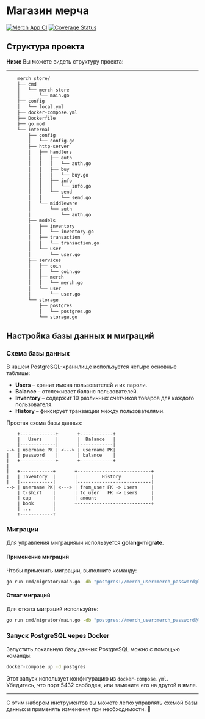 # Магазин мерча


[![Merch App CI](https://www.github.com/justcgh9/merch_store/actions/workflows/ci.yml/badge.svg)](https://www.github.com/justcgh9/merch_store/actions/workflows/ci.yml) [![Coverage Status](https://coveralls.io/repos/github/justcgh9/merch_store/badge.svg)](https://coveralls.io/github/justcgh9/merch_store)
## Структура проекта

**Ниже** Вы можете видеть структуру проекта:

---

```bash
    merch_store/
    ├── cmd
    │   └── merch-store
    │       └── main.go
    ├── config
    │   └── local.yml
    ├── docker-compose.yml
    ├── Dockerfile
    ├── go.mod
    └── internal
        ├── config
        │   └── config.go
        ├── http-server
        │   ├── handlers
        │   │   ├── auth
        │   │   │   └── auth.go
        │   │   ├── buy
        │   │   │   └── buy.go
        │   │   ├── info
        │   │   │   └── info.go
        │   │   └── send
        │   │       └── send.go
        │   └── middleware
        │       └── auth
        │           └── auth.go
        ├── models
        │   ├── inventory
        │   │   └── inventory.go
        │   ├── transaction
        │   │   └── transaction.go
        │   └── user
        │       └── user.go
        ├── services
        │   ├── coin
        │   │   └── coin.go
        │   ├── merch
        │   │   └── merch.go
        │   └── user
        │       └── user.go
        └── storage
            ├── postgres
            │   └── postgres.go
            └── storage.go

```

## Настройка базы данных и миграций

### Схема базы данных

В нашем PostgreSQL-хранилище используется четыре основные таблицы:

- **Users** – хранит имена пользователей и их пароли.
- **Balance** – отслеживает баланс пользователей.
- **Inventory** – содержит 10 различных счетчиков товаров для каждого пользователя.
- **History** – фиксирует транзакции между пользователями.

Простая схема базы данных:

```
    +-------------+       +------------+ 
    |   Users     |       |  Balance   |
    |-------------|       |------------|
--> | username PK | <---> | username PK|
|   | password    |       | balance    |
|   +-------------+       +------------+
|
|   +------------+       +---------------------------+
|   | Inventory  |       |         History           |
|   |------------|       |---------------------------|
--> | username PK| <---> | from_user FK -> Users     |
    | t-shirt    |       | to_user   FK -> Users     |
    | cup        |       | amount                    |
    | book       |       +---------------------------+
    | ...        |
    +------------+
```

### Миграции

Для управления миграциями используется **golang-migrate**.

#### Применение миграций

Чтобы применить миграции, выполните команду:

```sh
go run cmd/migrator/main.go -db "postgres://merch_user:merch_password@localhost:5432/merch_db?sslmode=disable" -path "./migrations" -action up
```

#### Откат миграций

Для отката миграций используйте:

```sh
go run cmd/migrator/main.go -db "postgres://merch_user:merch_password@localhost:5432/merch_db?sslmode=disable" -path "./migrations" -action down
```

### Запуск PostgreSQL через Docker

Запустить локальную базу данных PostgreSQL можно с помощью команды:

```sh
docker-compose up -d postgres
```

Этот запуск использует конфигурацию из `docker-compose.yml`. Убедитесь, что порт 5432 свободен, или замените его на другой в ямле.

---

С этим набором инструментов вы можете легко управлять схемой базы данных и применять изменения при необходимости. 🚀


